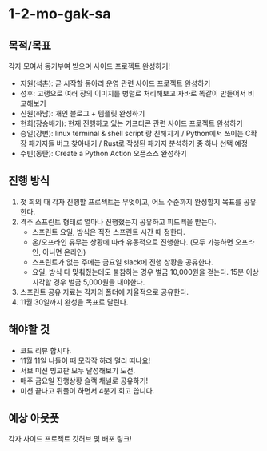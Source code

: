 # 1-2-mo-gak-sa

## 목적/목표
각자 모여서 동기부여 받으며 사이드 프로젝트 완성하기!
- 지원(석촌): 곧 시작할 동아리 운영 관련 사이드 프로젝트 완성하기
- 성후: 고랭으로 여러 장의 이미지를 병렬로 처리해보고 자바로 똑같이 만들어서 비교해보기
- 신원(하남): 개인 블로그 + 템플릿 완성하기
- 현희(장승배기): 현재 진행하고 있는 기프티콘 관련 사이드 프로젝트 완성하기
- 승일(강변): linux terminal & shell script 랑 친해지기 / Python에서 쓰이는 C확장 패키지들 버그 찾아내기 / Rust로 작성된 패키지 분석하기 중 하나 선택 예정
- 수빈(동탄): Create a Python Action 오픈소스 완성하기

## 진행 방식
1. 첫 회의 때 각자 진행할 프로젝트는 무엇이고, 어느 수준까지 완성할지 목표를 공유한다.
2. 격주 스프린트 형태로 얼마나 진행했는지 공유하고 피드백을 받는다.
   - 스프린트 요일, 방식은 직전 스프린트 시간 때 정한다.
   - 온/오프라인 유무는 상황에 따라 유동적으로 진행한다. (모두 가능하면 오프라인, 아니면 온라인)
   - 스프린트가 없는 주에는 금요일 slack에 진행 상황을 공유한다.
   - 요일, 방식 다 맞춰줬는데도 불참하는 경우 벌금 10,000원을 걷는다. 15분 이상 지각할 경우 벌금 5,000원을 내야한다.
3. 스프린트 공유 자료는 각자의 폴더에 자율적으로 공유한다.
4. 11월 30일까지 완성을 목표로 달린다.

## 해야할 것
- 코드 리뷰 합시다.
- 11월 11일 나들이 때 모각작 하러 멀리 떠나요!
- 서브 미션 빙고판 모두 달성해보기 도전.
- 매주 금요일 진행상황 슬랙 채널로 공유하기!
- 미션 끝나고 뒤풀이 하면서 4분기 회고 씁니다.

## 예상 아웃풋
각자 사이드 프로젝트 깃허브 및 배포 링크!
